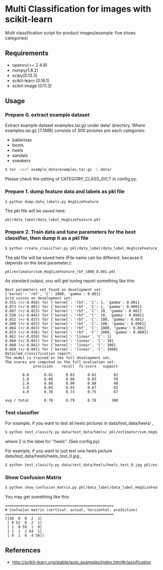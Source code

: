 # Multi Classification for images with scikit-learn
Multi classification script for product images(example: five shoes categories)

## Requirements
* opencv(>= 2.4.8)
* numpy(1.8.2)
* scipy(0.13.3)
* scikit-learn (0.16.1)
* scikit-image (0.11.3)

## Usage
### Prepare 0. extract example dataset
Extract example dataset examples.tar.gz under data/ directory.
Where examples.tar.gz (7.5MB) consists of 300 pictures pro each categories: 
* ballerinas
* boots
* heels
* sandals
* sneakers

```sh
$ tar -xvzf example_data/examples.tar.gz -C data/
```
Please check the setting of CATEGORY_CLASS_DICT in config.py.


### Prepare 1. dump feature data and labels as pkl file
```sh
$ python dump_data_labels.py HogSizeFeature
```
The pkl file will be saved here: 
```
pkl/data_label/data_label_HogSizeFeature.pkl
```

### Prepare 2. Train data and tune parameters for the best classifier, then dump it as a pkl file
```sh
$ python create_classifier.py pkl/data_label/data_label_HogSizeFeature.pkl HogSizeFeature
```
The pkl file will be saved here (File name can be different, because it depends on the best parameter.):
```
pkl/estimator/svm_HogSizeFeature_rbf_1000_0.001.pkl
```

As standard output, you will get tuning report something like this:
```
Best parameters set found on development set:
{'kernel': 'rbf', 'C': 1000, 'gamma': 0.001}
Grid scores on development set:
0.551 (+/-0.056) for {'kernel': 'rbf', 'C': 1, 'gamma': 0.001}
0.073 (+/-0.001) for {'kernel': 'rbf', 'C': 1, 'gamma': 0.0001}
0.807 (+/-0.023) for {'kernel': 'rbf', 'C': 10, 'gamma': 0.001}
0.558 (+/-0.045) for {'kernel': 'rbf', 'C': 10, 'gamma': 0.0001}
0.852 (+/-0.037) for {'kernel': 'rbf', 'C': 100, 'gamma': 0.001}
0.808 (+/-0.025) for {'kernel': 'rbf', 'C': 100, 'gamma': 0.0001}
0.864 (+/-0.043) for {'kernel': 'rbf', 'C': 1000, 'gamma': 0.001}
0.853 (+/-0.036) for {'kernel': 'rbf', 'C': 1000, 'gamma': 0.0001}
0.861 (+/-0.039) for {'kernel': 'linear', 'C': 1}
0.860 (+/-0.041) for {'kernel': 'linear', 'C': 10}
0.860 (+/-0.041) for {'kernel': 'linear', 'C': 100}
0.860 (+/-0.041) for {'kernel': 'linear', 'C': 1000}
Detailed classification report:
The model is trained on the full development set.
The scores are computed on the full evaluation set.
             precision    recall  f1-score   support

        0.0       0.81      0.83      0.82        63
        1.0       0.80      0.86      0.83        59
        2.0       0.86      0.90      0.88        48
        3.0       0.69      0.65      0.67        63
        4.0       0.78      0.73      0.75        67

avg / total       0.78      0.79      0.78       300

```

### Test classifier
For example, if you want to test all heels pictures in data/test_data/heels/ ,
```sh
$ python test_classify.py data/test_data/heels/ pkl/estimator/svm_HogSizeFeature_rbf_1000_0.001.pkl 2 HogSizeFeature
```
where 2 is the label for "heels". (See config.py)

For example, if you want to just test one heels picture data/test_data/heels/heels_test_0.jpg ,
```sh
$ python test_classify.py data/test_data/heels/heels_test_0.jpg pkl/estimator/svm_HogSizeFeature_rbf_1000_0.001.pkl 2 HogSizeFeature
```
### Show Confusion Matrix
```sh
$ python show_confusion_matrix.py pkl/data_label/data_label_HogSizeFeature.pkl pkl/estimator/svm_HogSizeFeature_rbf_1000_0.001.pkl
```
You may get something like this:

```
==================================================
# Confusion matrix (vertical: actual, horizontal: prediction)
==================================================
[[58  0  0  2  1]
 [ 0 51  0  2  1]
 [ 1  0 59  1  0]
 [ 1  1  2 64  1]
 [ 0  1  0  4 50]]
```
## References

* http://scikit-learn.org/stable/auto_examples/index.html#classification